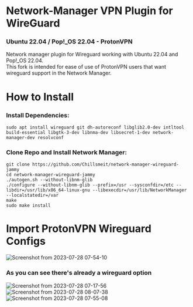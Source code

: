 # Network-Manager VPN Plugin for WireGuard 
### Ubuntu 22.04 / Pop!_OS 22.04 - ProtonVPN

Network manager plugin for Wireguard working with Ubuntu 22.04 and Pop!_OS 22.04.<br>
This fork is intended for ease of use of ProtonVPN users that want wireguard support in the Network Manager.

# How to Install

### Install Dependencies:
```
sudo apt install wireguard git dh-autoreconf libglib2.0-dev intltool build-essential libgtk-3-dev libnma-dev libsecret-1-dev network-manager-dev resolvconf
```
### Clone Repo and Install Network Manager:
```
git clone https://github.com/Chillsmeit/network-manager-wireguard-jammy
cd network-manager-wireguard-jammy
./autogen.sh --without-libnm-glib
./configure --without-libnm-glib --prefix=/usr --sysconfdir=/etc --libdir=/usr/lib/x86_64-linux-gnu --libexecdir=/usr/lib/NetworkManager --localstatedir=/var
make
sudo make install
```
# Import ProtonVPN Wireguard Configs

![Screenshot from 2023-07-28 07-54-10](https://github.com/Chillsmeit/network-manager-wireguard-jammy/assets/93094077/d6f04745-0892-445d-a954-84800de7916c)
### As you can see there's already a wireguard option
![Screenshot from 2023-07-28 07-17-56](https://github.com/Chillsmeit/network-manager-wireguard-jammy/assets/93094077/225d0d49-b7d8-4bbc-9fcb-9953ce285960)
![Screenshot from 2023-07-28 08-07-38](https://github.com/Chillsmeit/network-manager-wireguard-jammy/assets/93094077/2eb48742-56b1-4e53-b107-9f11bad67bbf)
![Screenshot from 2023-07-28 07-55-08](https://github.com/Chillsmeit/network-manager-wireguard-jammy/assets/93094077/b4b46f34-e6b6-48db-96ce-84a151c85175)

